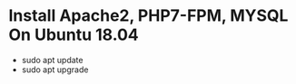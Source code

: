 Install Apache2, PHP7-FPM, MYSQL On Ubuntu 18.04
==============

* sudo apt update
* sudo apt upgrade
